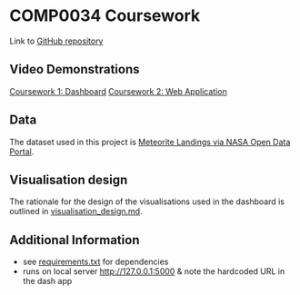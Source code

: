 # COMP0034 Coursework

Link to [GitHub repository](https://github.com/ucl-comp0035/comp0034-cw1-i-serenaives)

## Video Demonstrations
[Coursework 1: Dashboard](https://www.youtube.com/watch?v=z-lsMgPTBN8)
[Coursework 2: Web Application]()

## Data
The dataset used in this project is [Meteorite Landings via NASA Open Data Portal](https://data.nasa.gov/Space-Science/Meteorite-Landings/gh4g-9sfh).

## Visualisation design
The rationale for the design of the visualisations used in the dashboard is outlined in [visualisation_design.md](/coursework_1/visualisation%20design/visualisation_design.md).

## Additional Information
- see [requirements.txt](/requirements.txt) for dependencies
- runs on local server http://127.0.0.1:5000 & note the hardcoded URL in the dash app